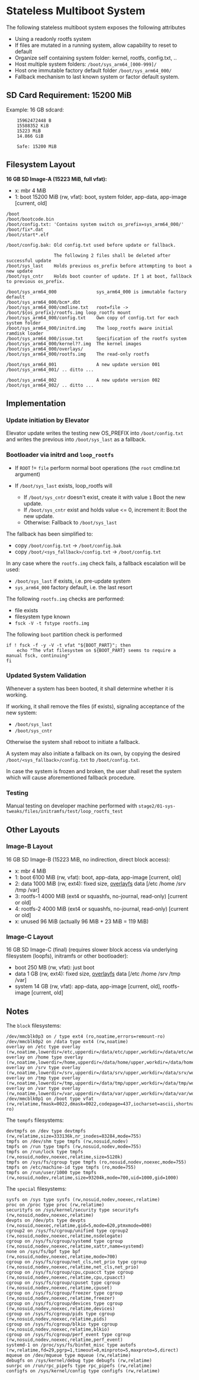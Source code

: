 # Stateless Multiboot System

The following stateless multiboot system exposes the following attributes

* Using a readonly rootfs system
* If files are mutated in a running system, allow capability to reset to default
* Organize self containing system folder: kernel, rootfs, config.txt, ..
* Host multiple system folders: `/boot/sys_arm64_[000-999]/`
* Host one immutable factory default folder `/boot/sys_arm64_000/`
* Fallback mechanism to last known system or factor default system.

## SD Card Requirement: 15200 MiB

Example: 16 GB sdcard:

```
    15962472448 B
    15588352 KiB
    15223 MiB
    14.866 GiB

    Safe: 15200 MiB
```

## Filesystem Layout

**16 GB SD Image-A (15223 MiB, full vfat):**

* x: mbr      4 MiB
* 1: boot 15200 MiB (rw, vfat): boot, system folder, app-data, app-image [current, old]

```
/boot
/boot/bootcode.bin
/boot/config.txt: 'Contains system switch os_prefix=sys_arm64_000/'
/boot/fix*.dat
/boot/start*.elf

/boot/config.bak: Old config.txt used before update or fallback.

                  The following 2 files shall be deleted after successful update
/boot/sys_last    Holds previous os_prefix before attempting to boot a new update
/boot/sys_cntr    Holds boot counter of update. If 1 at boot, fallback to previous os_prefix.

/boot/sys_arm64_000               sys_arm64_000 is immutable factory default
/boot/sys_arm64_000/bcm*.dbt
/boot/sys_arm64_000/cmdline.txt   root=file -> /boot/${os_prefix}/rootfs.img loop_rootfs mount
/boot/sys_arm64_000/config.txt    Own copy of config.txt for each system folder
/boot/sys_arm64_000/initrd.img    The loop_rootfs aware initial ramdisk loader
/boot/sys_arm64_000/issue.txt     Specification of the rootfs system
/boot/sys_arm64_000/kernel??.img  The kernel images
/boot/sys_arm64_000/overlays/
/boot/sys_arm64_000/rootfs.img    The read-only rootfs

/boot/sys_arm64_001               A new update version 001
/boot/sys_arm64_001/ .. ditto ...

/boot/sys_arm64_002               A new update version 002
/boot/sys_arm64_002/ .. ditto ...
```

## Implementation

### Update initiation by Elevator
Elevator update writes the testing new OS_PREFIX into `/boot/config.txt`
and writes the previous into `/boot/sys_last` as a fallback.

### Bootloader via initrd and `loop_rootfs`
* If `ROOT` != `file` perform normal boot operations (the `root` cmdline.txt argument)

* If `/boot/sys_last` exists, loop_rootfs will
    * If `/boot/sys_cntr` doesn't exist, create it with value `1` Boot the new update.
    * If `/boot/sys_cntr` exist and holds value <= 0, increment it: Boot the new update.
    * Otherwise: Fallback to `/boot/sys_last`

The fallback has been simplified to:

* copy `/boot/config.txt` -> `/boot/config.bak`
* copy `/boot/<sys_fallback>/config.txt` -> `/boot/config.txt`

In any case where the `rootfs.img` check fails,
a fallback escalation will be used:

* `/boot/sys_last` if exists, i.e. pre-update system
* `sys_arm64_000` factory default, i.e. the last resort

The following `rootfs.img` checks are performed:

* file exists
* filesystem type known
* `fsck -V -t fstype rootfs.img`

The following `boot` partition check is performed

```
if ! fsck -f -y -V -t vfat "${BOOT_PART}"; then
    echo "The vfat filesystem on ${BOOT_PART} seems to require a manual fsck, continuing"
fi
```

### Updated System Validation

Whenever a system has been booted,
it shall determine whether it is working.

If working, it shall remove the files (if exists),
signaling acceptance of the new system:

* `/boot/sys_last`
* `/boot/sys_cntr`

Otherwise the system shall reboot to initiate a fallback.

A system may also initiate a fallback on its own,
by copying the desired `/boot/<sys_fallback>/config.txt` to `/boot/config.txt`.

In case the system is frozen and broken,
the user shall reset the system
which will cause aforementioned fallback procedure.

### Testing

Manual testing on developer machine performed with `stage2/01-sys-tweaks/files/initramfs/test/loop_rootfs_test`


## 
## Other Layouts

### Image-B Layout

16 GB SD Image-B (15223 MiB, no indirection, direct block access):

* x: mbr     4 MiB
* 1: boot 6100 MiB (rw, vfat): boot, app-data, app-image [current, old]
* 2: data 1000 MiB (rw, ext4): fixed size, [overlayfs](https://www.kernel.org/doc/html/latest/filesystems/overlayfs.html?highlight=overlayfs) data [/etc /home /srv /tmp /var]
* 3: rootfs-1 4000 MiB (ext4 or squashfs, no-journal, read-only) [current or old]
* 4: rootfs-2 4000 MiB (ext4 or squashfs, no-journal, read-only) [current or old]
* x: unused 96 MiB (actually 96 MiB + 23 MiB = 119 MiB)

### Image-C Layout

16 GB SD Image-C (final) (requires slower block access via underlying filesystem (loopfs), initramfs or other bootloader):

* boot 250 MB (rw, vfat): just boot
* data 1 GB (rw, ext4): fixed size, [overlayfs](https://www.kernel.org/doc/html/latest/filesystems/overlayfs.html?highlight=overlayfs) data [/etc /home /srv /tmp /var]
* system 14 GB (rw, vfat): app-data, app-image [current, old], rootfs-image [current, old]

## Notes

The `block` filesystems:

```
/dev/mmcblk0p3 on / type ext4 (ro,noatime,errors=remount-ro)
/dev/mmcblk0p2 on /data type ext4 (rw,noatime)
overlay on /etc type overlay (rw,noatime,lowerdir=/etc,upperdir=/data/etc/upper,workdir=/data/etc/work)
overlay on /home type overlay (rw,noatime,lowerdir=/home,upperdir=/data/home/upper,workdir=/data/home/work)
overlay on /srv type overlay (rw,noatime,lowerdir=/srv,upperdir=/data/srv/upper,workdir=/data/srv/work)
overlay on /tmp type overlay (rw,noatime,lowerdir=/tmp,upperdir=/data/tmp/upper,workdir=/data/tmp/work)
overlay on /var type overlay (rw,noatime,lowerdir=/var,upperdir=/data/var/upper,workdir=/data/var/work)
/dev/mmcblk0p1 on /boot type vfat (rw,relatime,fmask=0022,dmask=0022,codepage=437,iocharset=ascii,shortname=mixed,errors=remount-ro)
```

The `tempfs` filesystems:

```
devtmpfs on /dev type devtmpfs (rw,relatime,size=333136k,nr_inodes=83284,mode=755)
tmpfs on /dev/shm type tmpfs (rw,nosuid,nodev)
tmpfs on /run type tmpfs (rw,nosuid,nodev,mode=755)
tmpfs on /run/lock type tmpfs (rw,nosuid,nodev,noexec,relatime,size=5120k)
tmpfs on /sys/fs/cgroup type tmpfs (ro,nosuid,nodev,noexec,mode=755)
tmpfs on /etc/machine-id type tmpfs (ro,mode=755)
tmpfs on /run/user/1000 type tmpfs (rw,nosuid,nodev,relatime,size=93204k,mode=700,uid=1000,gid=1000)
```

The `special` filesystems:

```
sysfs on /sys type sysfs (rw,nosuid,nodev,noexec,relatime)
proc on /proc type proc (rw,relatime)
securityfs on /sys/kernel/security type securityfs (rw,nosuid,nodev,noexec,relatime)
devpts on /dev/pts type devpts (rw,nosuid,noexec,relatime,gid=5,mode=620,ptmxmode=000)
cgroup2 on /sys/fs/cgroup/unified type cgroup2 (rw,nosuid,nodev,noexec,relatime,nsdelegate)
cgroup on /sys/fs/cgroup/systemd type cgroup (rw,nosuid,nodev,noexec,relatime,xattr,name=systemd)
none on /sys/fs/bpf type bpf (rw,nosuid,nodev,noexec,relatime,mode=700)
cgroup on /sys/fs/cgroup/net_cls,net_prio type cgroup (rw,nosuid,nodev,noexec,relatime,net_cls,net_prio)
cgroup on /sys/fs/cgroup/cpu,cpuacct type cgroup (rw,nosuid,nodev,noexec,relatime,cpu,cpuacct)
cgroup on /sys/fs/cgroup/cpuset type cgroup (rw,nosuid,nodev,noexec,relatime,cpuset)
cgroup on /sys/fs/cgroup/freezer type cgroup (rw,nosuid,nodev,noexec,relatime,freezer)
cgroup on /sys/fs/cgroup/devices type cgroup (rw,nosuid,nodev,noexec,relatime,devices)
cgroup on /sys/fs/cgroup/pids type cgroup (rw,nosuid,nodev,noexec,relatime,pids)
cgroup on /sys/fs/cgroup/blkio type cgroup (rw,nosuid,nodev,noexec,relatime,blkio)
cgroup on /sys/fs/cgroup/perf_event type cgroup (rw,nosuid,nodev,noexec,relatime,perf_event)
systemd-1 on /proc/sys/fs/binfmt_misc type autofs (rw,relatime,fd=29,pgrp=1,timeout=0,minproto=5,maxproto=5,direct)
mqueue on /dev/mqueue type mqueue (rw,relatime)
debugfs on /sys/kernel/debug type debugfs (rw,relatime)
sunrpc on /run/rpc_pipefs type rpc_pipefs (rw,relatime)
configfs on /sys/kernel/config type configfs (rw,relatime)
```
